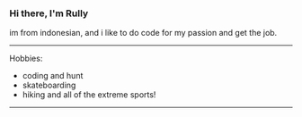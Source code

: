 ### Hi there, I'm Rully

im from indonesian, and i like to do code for my passion and get the job.

---
Hobbies:

- coding and hunt
- skateboarding
- hiking
and all of the extreme sports!
---
[logo]: https://cdn.iconscout.com/icon/free/png-64/php-100-1175128.png "Logo Title Text 2"
